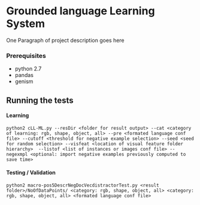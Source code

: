 # Grounded language Learning System

One Paragraph of project description goes here

### Prerequisites

- python 2.7 
- pandas
- genism 

## Running the tests

#### Learning

```
python2 cLL-ML.py --resDir <folder for result output> --cat <category of learning: rgb, shape, object, all> --pre <formated language conf file> --cutoff <threshold for negative example selection> --seed <seed for random selection> --visfeat <location of visual feature folder hierarchy>  --listof <list of instances or images conf file> --negexmpl <optional: import negative examples previously computed to save time> 
```

#### Testing / Validation 

```
python2 macro-pos5DescrNegDocVecdistractorTest.py <result folder>/NoOfDataPoints/ <category: rgb, shape, object, all> <category: rgb, shape, object, all> <formated language conf file>  

```
